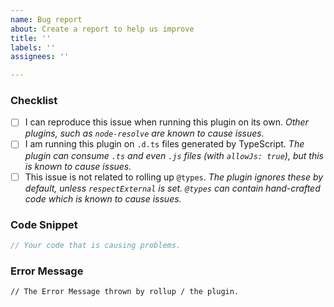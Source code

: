 ```yaml
---
name: Bug report
about: Create a report to help us improve
title: ''
labels: ''
assignees: ''

---
```


### Checklist

* [ ] I can reproduce this issue when running this plugin on its own.
  *Other plugins, such as `node-resolve` are known to cause issues.*
* [ ] I am running this plugin on `.d.ts` files generated by TypeScript.
  *The plugin can consume `.ts` and even `.js` files (with `allowJs: true`), but this is known to cause issues.*
* [ ] This issue is not related to rolling up `@types`.
  *The plugin ignores these by default, unless `respectExternal` is set. `@types` can contain hand-crafted code which is known to cause issues.*

### Code Snippet

```ts
// Your code that is causing problems.
```

### Error Message

```
// The Error Message thrown by rollup / the plugin.
```
